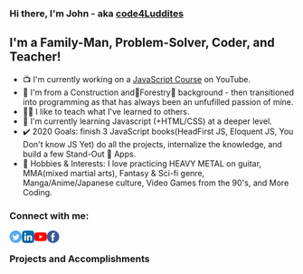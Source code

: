 <!-- Github Profile - update projects, sych latest blog posts and YT vids -->

### Hi there, I'm John - aka [code4Luddites](https://www.youtube.com/channel/UCQFaF3k36gREt5hA7BmCjpQ?view_as=subscriber) 

## I'm a Family-Man, Problem-Solver, Coder, and Teacher!

- 📺 I'm currently working on a [JavaScript Course](https://www.youtube.com/channel/UCQFaF3k36gREt5hA7BmCjpQ?view_as=subscriber/) on YouTube.
- 👷 I'm from a Construction and🌱Forestry🌳 background - then transitioned into programming as that has always been an unfufilled passion of mine.
- 👨‍🏫 I like to teach what I've learned to others.
- 📖 I'm currently learning Javascript (+HTML/CSS) at a deeper level.
- ✔️ 2020 Goals: finish 3 JavaScript books(HeadFirst JS, Eloquent JS, You Don't know JS Yet) do all the projects, internalize the knowledge, and build a few Stand-Out 🤩 Apps.
- 🎸 Hobbies & Interests: I love practicing HEAVY METAL on guitar, MMA(mixed martial arts), Fantasy & Sci-fi genre, Manga/Anime/Japanese culture, Video Games from the 90's, and More Coding.



<!--  put social contacts here -->
### Connect with me:

[<img align="left" alt="twitter" width="22px" src="twitter.png">](https://twitter.com/john_mckirdy)
[<img align="left" alt="linkedIn" width="22px" src="linkedin.png">](https://www.linkedin.com/in/john-mckirdy-a342861b8/?trk=people-guest_people_search-card&originalSubdomain=ca)
[<img align="left" alt="youTube" width="22px" src="youtube.png">](https://www.youtube.com/channel/UCQFaF3k36gREt5hA7BmCjpQ?view_as=subscriber)
[<img align="left" alt="facebook" width="22px" src="facebook.png">](https://www.facebook.com/johnsblog.org)


<br/>

### Projects and Accomplishments

<!-- projects obviously -->

<br/>
<br/>